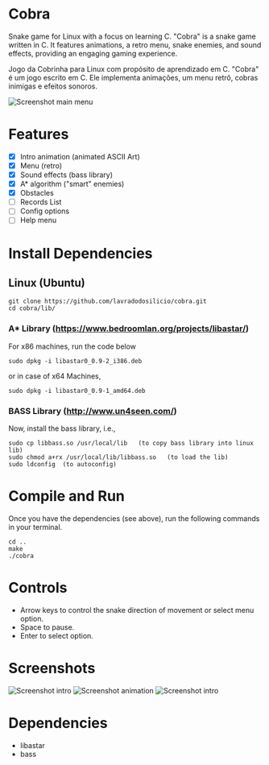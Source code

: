 # Cobra
Snake game for Linux with a focus on learning C. "Cobra" is a snake game written in C. It features animations, a retro menu, snake enemies, and sound effects, providing an engaging gaming experience.


Jogo da Cobrinha para Linux com propósito de aprendizado em C. "Cobra" é um jogo escrito em C. Ele implementa animações, um menu retrô, cobras inimigas e efeitos sonoros.

![Screenshot main menu](https://github.com/lavradodosilicio/cobra/blob/main/screenshots/Captura%20de%20tela%20de%202021-01-07%2018-02-55.png)

# Features

- [x] Intro animation (animated ASCII Art)
- [x] Menu (retro)
- [x] Sound effects (bass library)
- [x] A* algorithm ("smart" enemies)
- [x] Obstacles
- [ ] Records List
- [ ] Config options
- [ ] Help menu

# Install Dependencies

## Linux (Ubuntu)

```
git clone https://github.com/lavradodosilicio/cobra.git
cd cobra/lib/
```
### A* Library (https://www.bedroomlan.org/projects/libastar/)
For x86 machines, run the code below
```
sudo dpkg -i libastar0_0.9-2_i386.deb
```
or in case of x64 Machines,
```
sudo dpkg -i libastar0_0.9-1_amd64.deb
```
### BASS Library (http://www.un4seen.com/)
Now, install the bass library, i.e.,
```
sudo cp libbass.so /usr/local/lib   (to copy bass library into linux lib)
sudo chmod a+rx /usr/local/lib/libbass.so   (to load the lib)
sudo ldconfig  (to autoconfig)
```

# Compile and Run

Once you have the dependencies (see above), run the following commands in your terminal.

```
cd ..
make
./cobra
```

# Controls

* Arrow keys to control the snake direction of movement or select menu option.
* Space to pause.
* Enter to select option.

# Screenshots

![Screenshot intro](https://github.com/lavradodosilicio/cobra/blob/main/screenshots/Captura%20de%20tela%20de%202021-01-09%2020-30-22.png)
![Screenshot animation](https://github.com/lavradodosilicio/cobra/blob/main/screenshots/Captura%20de%20tela%20de%202021-01-07%2018-02-52.png)
![Screenshot intro](https://github.com/lavradodosilicio/cobra/blob/main/screenshots/Captura%20de%20tela%20de%202021-01-07%2018-02-42.png)

# Dependencies

* libastar
* bass
